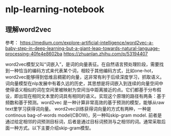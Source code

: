 # nlp-learning-notebook

## 理解word2vec

参考：
https://medium.com/explore-artificial-intelligence/word2vec-a-baby-step-in-deep-learning-but-a-giant-leap-towards-natural-language-processing-40fe4e8602ba
https://zhuanlan.zhihu.com/p/53194407

word2vec模型又叫“词嵌入”，是词的向量表征。在自然语言预处理阶段，需要找到一种恰当的编码方式来代表某个词，相较于其他编码方式，比如one-hot，word2vec能够得到低维且稠密的向量，这非常有利于后续深度学习，抓取语义。
词向量模型在nlp发展中有着久远的历史，其思想是将词嵌入到连续的向量空间中使得语义相似的词在空间里被映射为空间当中距离接近的点。它们都基于分布假设，即出现在相同文本里的词具有相同的语义。实现这个原理的路径有两条：基于频数和基于预测。word2vec 是一种计算非常高效的基于预测的模型，能够从raw text里学习获得词向量。
word2vec训练获得词向量的方式有两种，一种是continous bag-of-words model(CBOW)，另一种叫skip-gram model. 前者是通过给定相邻的词预测目标词，后者是通过目标词预测与之相邻的词。通常采取后面一种方式。以下主要介绍skip-gram模型。